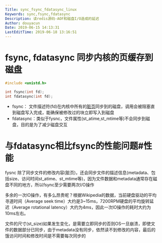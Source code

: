 ```yaml
---
Title: sync_fsync_fdatasync_linux 
Keywords: sync,fsync,fdatasync
Description: 读redis源码-AOF和磁盘I/O造成的延迟
Author: douyacun
Date: 2019-06-15 14:13:31
LastEditTime: 2019-06-18 13:16:51
---
```


# fsync,  fdatasync 同步内核的页缓存到磁盘
```c
#include <unistd.h>

int fsync(int fd);
int fdatasync(int fd);
```

- fsync： 文件描述符(fd)在内核中所有的[脏页](/linux/页缓存.md#dirty_page)同步到的磁盘，调用会被阻塞直到磁盘写入完成，能确保被修改过的块立即写入到磁盘
- fdatasync：类似于fysnc，文件属性(st_atime,st_mtime等)不会同步到磁盘，目的是为了减少磁盘交互

# 与fdatasync相比fsync的性能问题#性能
fysnc 除了同步文件的修改内容(脏页)，还会同步文件的描述信息(metadata、包括size、访问时间st_atime、st_mtime等)，因为文件数据和metadata通常存在磁盘不同的地方，所以fsync至少需要两次I/O操作

多余的一次IO操作，有多么昂贵呢？根据Wikipedia的数据，当前硬盘驱动的平均寻道时间（Average seek time）大约是3~15ms，7200RPM硬盘的平均旋转延迟（Average rotational latency）大约为4ms，因此一次IO操作的耗时大约为10ms左右。

文件的尺寸(st_size)如果发生变化，是需要立即同步的否则OS一旦崩溃，即使文件的数据部分已同步，由于metadata没有同步，依然读不到修改的内容，最后的饿访问时间和修改时间是不需要每次同步的